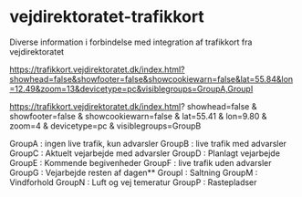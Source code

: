 # vejdirektoratet-trafikkort
Diverse information i forbindelse med integration af trafikkort fra vejdirektoratet 

https://trafikkort.vejdirektoratet.dk/index.html?showhead=false&showfooter=false&showcookiewarn=false&lat=55.84&lon=12.49&zoom=13&devicetype=pc&visiblegroups=GroupA,GroupI


https://trafikkort.vejdirektoratet.dk/index.html?
showhead=false &
showfooter=false &
showcookiewarn=false &
lat=55.41 &
lon=9.80 &
zoom=4 &
devicetype=pc &
visiblegroups=GroupB

GroupA : ingen live trafik, kun advarsler
GroupB : live trafik med advarsler
GroupC : Aktuelt vejarbejde med advarsler
GroupD : Planlagt vejarbejde
GroupE : Kommende begivenheder
GroupF : live trafik uden advarsler
GroupG : Vejarbejde resten af dagen**
GroupI : Saltning
GroupM : Vindforhold
GroupN : Luft og vej temeratur
GroupP : Rastepladser
